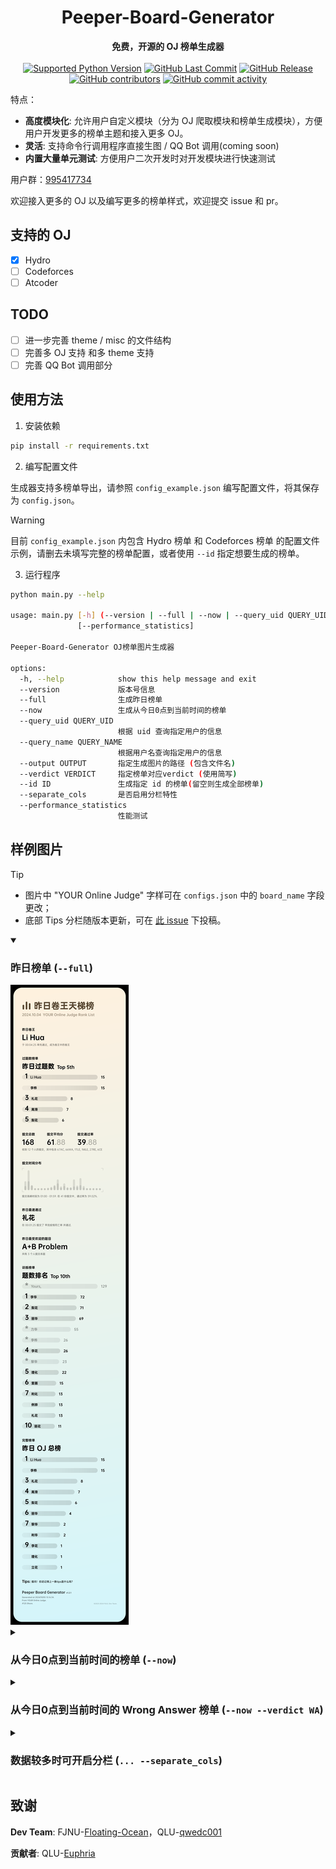 <h1 align="center">Peeper-Board-Generator</h1>
<div align="center">
  <strong>免费，开源的 OJ 榜单生成器</strong><br>
</div><br>

<div align="center">
  <a href="https://github.com/qwedc001/Peeper-Board-Generator/blob/master/requirements.txt"><img alt="Supported Python Version" src="https://img.shields.io/badge/Python-3.10+-teal?style=flat-square"></a>
  <a href="https://github.com/qwedc001/Peeper-Board-Generator/commits"><img alt="GitHub Last Commit" src="https://img.shields.io/github/last-commit/qwedc001/Peeper-Board-Generator?style=flat-square"></a>
  <a href="https://github.com/qwedc001/Peeper-Board-Generator/releases/latest"><img alt="GitHub Release" src="https://img.shields.io/github/v/release/qwedc001/Peeper-Board-Generator?style=flat-square&label=Peeper-Board-Generator"></a>
  <a href="https://github.com/qwedc001/Peeper-Board-Generator/graphs/contributors"><img alt="GitHub contributors" src="https://img.shields.io/github/contributors/qwedc001/Peeper-Board-Generator?style=flat-square"></a>
  <a href="https://github.com/qwedc001/Peeper-Board-Generator/commits"><img alt="GitHub commit activity" src="https://img.shields.io/github/commit-activity/y/qwedc001/Peeper-Board-Generator?style=flat-square"></a>
</div>


特点：

- **高度模块化**: 允许用户自定义模块（分为 OJ 爬取模块和榜单生成模块），方便用户开发更多的榜单主题和接入更多 OJ。
- **灵活**: 支持命令行调用程序直接生图 / QQ Bot 调用(coming soon)
- **内置大量单元测试**: 方便用户二次开发时对开发模块进行快速测试

用户群：[995417734](https://qm.qq.com/q/Bt45INhxB0)

欢迎接入更多的 OJ 以及编写更多的榜单样式，欢迎提交 issue 和 pr。

## 支持的 OJ
- [x] Hydro
- [ ] Codeforces
- [ ] Atcoder

## TODO
- [ ] 进一步完善 theme / misc 的文件结构
- [ ] 完善多 OJ 支持 和多 theme 支持
- [ ] 完善 QQ Bot 调用部分

## 使用方法
1. 安装依赖
```bash
pip install -r requirements.txt
```
2. 编写配置文件

生成器支持多榜单导出，请参照 `config_example.json` 编写配置文件，将其保存为 `config.json`。

> [!WARNING]
> 目前 `config_example.json` 内包含 Hydro 榜单 和 Codeforces 榜单 的配置文件示例，请删去未填写完整的榜单配置，或者使用 `--id` 指定想要生成的榜单。

3. 运行程序
```bash
python main.py --help

usage: main.py [-h] (--version | --full | --now | --query_uid QUERY_UID | --query_name QUERY_NAME) [--output OUTPUT] [--verdict VERDICT] [--id ID] [--separate_cols]
               [--performance_statistics]

Peeper-Board-Generator OJ榜单图片生成器

options:
  -h, --help            show this help message and exit
  --version             版本号信息
  --full                生成昨日榜单
  --now                 生成从今日0点到当前时间的榜单
  --query_uid QUERY_UID
                        根据 uid 查询指定用户的信息
  --query_name QUERY_NAME
                        根据用户名查询指定用户的信息
  --output OUTPUT       指定生成图片的路径 (包含文件名)
  --verdict VERDICT     指定榜单对应verdict (使用简写)
  --id ID               生成指定 id 的榜单(留空则生成全部榜单)
  --separate_cols       是否启用分栏特性
  --performance_statistics
                        性能测试
```

## 样例图片

> [!TIP]
> - 图片中 "YOUR Online Judge" 字样可在 `configs.json` 中的 `board_name` 字段更改；
> - 底部 Tips 分栏随版本更新，可在 [此 issue](https://github.com/qwedc001/Peeper-Board-Generator/issues/41) 下投稿。

<details open>
<summary><h3>昨日榜单 (<code>--full</code>)</h3></summary>
<img src="example_full.png" alt="昨日榜单" />
</details>

<details>
<summary><h3>从今日0点到当前时间的榜单 (<code>--now</code>)</h3></summary>
<img src="example_now.png" alt="今日榜单" />
</details>

<details>
<summary><h3>从今日0点到当前时间的 Wrong Answer 榜单 (<code>--now --verdict WA</code>)</h3></summary>
<img src="example_verdict_wa.png" alt="今日特定 verdict 榜单" />
</details>

<details>
<summary><h3>数据较多时可开启分栏 (<code>... --separate_cols</code>)</h3></summary>
<img src="example_full_multi.png" alt="开启分栏的昨日榜单" />
</details>


## 致谢

**Dev Team**: FJNU-[Floating-Ocean](https://github.com/Floating-Ocean)，QLU-[qwedc001](https://github.com/qwedc001)

**贡献者**: QLU-[Euphria](https://github.com/Euphria)
